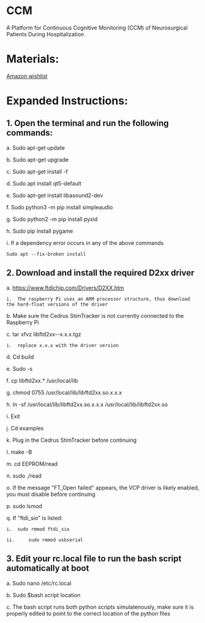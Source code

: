 # CCM
A Platform for Continuous Cognitive Monitoring (CCM) of Neurosurgical Patients During Hospitalization


# Materials:

 [Amazon wishlist](https://www.amazon.com/hz/wishlist/dl/invite/1rDBaaD?ref_=wl_share)

# Expanded Instructions:

## 1. Open the terminal and run the following commands:

a. 	Sudo apt-get update

b. 	Sudo apt-get upgrade

c. 	Sudo apt-get install -f

d. 	Sudo apt install qt5-default

e. 	Sudo apt-get install libasound2-dev

f.  Sudo python3 -m pip install simpleaudio

g. 	Sudo python2 -m pip install pyxid

h. 	Sudo pip install pygame

i.  If a dependency error occurs in any of the above commands 

    Sudo apt --fix-broken install

## 2. 	Download and install the required D2xx driver

a. 	https://www.ftdichip.com/Drivers/D2XX.htm

    i. 	The raspberry Pi uses an ARM processor structure, thus download the hard-float versions of the driver

b. 	Make sure the Cedrus StimTracker is not currently connected to the Raspberry Pi

c. 	tar xfvz libftd2xx-<platform>-x.x.x.tgz
  
    i. 	replace x.x.x with the driver version   
  
d. 	Cd build
  
e. 	Sudo -s

f.  	cp libftd2xx.* /usr/local/lib

g. 	chmod 0755 /usr/local/lib/libftd2xx.so.x.x.x

h. 	ln -sf /usr/local/lib/libftd2xx.so.x.x.x /usr/local/lib/libftd2xx.so

i.  	Exit

j.  	Cd examples

k. 	Plug in the Cedrus StimTracker before continuing

l.  	make -B

m.   cd EEPROM/read

n. 	sudo ./read

o. 	If the message "FT_Open failed" appears, the VCP driver is likely enabled, you must disable before continuing

p. 	sudo lsmod

q. 	If "ftdi_sio" is listed:

    i. 	sudo rmmod ftdi_sio
                                                      
    ii. 	sudo rmmod usbserial
                                                    


## 3. 	Edit your rc.local file to run the bash script automatically at boot

a. 	Sudo nano /etc/rc.local

b. 	Sudo $bash script location

c. 	The bash script runs both python scripts simulatenously, make sure it is properly edited to point to the correct location of the python files
